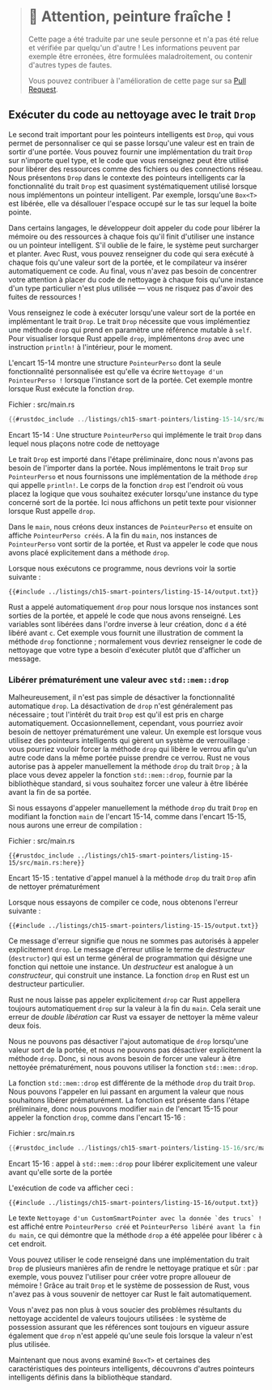 > # 🚧 Attention, peinture fraîche !
>
> Cette page a été traduite par une seule personne et n'a pas été relue et
> vérifiée par quelqu'un d'autre ! Les informations peuvent par exemple être
> erronées, être formulées maladroitement, ou contenir d'autres types de fautes.
>
> Vous pouvez contribuer à l'amélioration de cette page sur sa
> [Pull Request](https://github.com/Jimskapt/rust-book-fr/pull/191).

<!--
## Running Code on Cleanup with the `Drop` Trait
-->

## Exécuter du code au nettoyage avec le trait `Drop`

<!--
The second trait important to the smart pointer pattern is `Drop`, which lets
you customize what happens when a value is about to go out of scope. You can
provide an implementation for the `Drop` trait on any type, and the code you
specify can be used to release resources like files or network connections.
We’re introducing `Drop` in the context of smart pointers because the
functionality of the `Drop` trait is almost always used when implementing a
smart pointer. For example, when a `Box<T>` is dropped it will deallocate the space
on the heap that the box points to.
-->

Le second trait important pour les pointeurs intelligents est `Drop`, qui vous
permet de personnaliser ce qui se passe lorsqu'une valeur est en train de sortir
d'une portée. Vous pouvez fournir une implémentation du trait `Drop` sur
n'importe quel type, et le code que vous renseignez peut être utilisé pour
libérer des ressources comme des fichiers ou des connections réseau. Nous
présentons `Drop` dans le contexte des pointeurs intelligents car la
fonctionnalité du trait `Drop` est quasiment systématiquement utilisé
lorsque nous implémentons un pointeur intelligent. Par exemple, lorsqu'une
`Box<T>` est libérée, elle va désallouer l'espace occupé sur le tas sur lequel
la boite pointe.

<!--
In some languages, the programmer must call code to free memory or resources
every time they finish using an instance of a smart pointer. If they forget,
the system might become overloaded and crash. In Rust, you can specify that a
particular bit of code be run whenever a value goes out of scope, and the
compiler will insert this code automatically. As a result, you don’t need to be
careful about placing cleanup code everywhere in a program that an instance of
a particular type is finished with—you still won’t leak resources!
-->

Dans certains langages, le développeur doit appeler du code pour libérer la
mémoire ou des ressources à chaque fois qu'il finit d'utiliser une instance ou
un pointeur intelligent. S'il oublie de le faire, le système peut surcharger et
planter. Avec Rust, vous pouvez renseigner du code qui sera exécuté à chaque
fois qu'une valeur sort de la portée, et le compilateur va insérer
automatiquement ce code. Au final, vous n'avez pas besoin de concentrer votre
attention à placer du code de nettoyage à chaque fois qu'une instance d'un type
particulier n'est plus utilisée — vous ne risquez pas d'avoir des fuites de
ressources !

<!--
Specify the code to run when a value goes out of scope by implementing the
`Drop` trait. The `Drop` trait requires you to implement one method named
`drop` that takes a mutable reference to `self`. To see when Rust calls `drop`,
let’s implement `drop` with `println!` statements for now.
-->

Vous renseignez le code à exécuter lorsqu'une valeur sort de la portée en
implémentant le trait `Drop`. Le trait `Drop` nécessite que vous implémentiez
une méthode `drop` qui prend en paramètre une référence mutable à `self`. Pour
visualiser lorsque Rust appelle `drop`, implémentons `drop` avec une instruction
`println!` à l'intérieur, pour le moment.

<!--
Listing 15-14 shows a `CustomSmartPointer` struct whose only custom
functionality is that it will print `Dropping CustomSmartPointer!` when the
instance goes out of scope. This example demonstrates when Rust runs the `drop`
function.
-->

L'encart 15-14 montre une structure `PointeurPerso` dont la seule fonctionnalité
personnalisée est qu'elle va écrire `Nettoyage d'un PointeurPerso !` lorsque
l'instance sort de la portée. Cet exemple montre lorsque Rust exécute la
fonction `drop`.

<!--
<span class="filename">Filename: src/main.rs</span>
-->

<span class="filename">Fichier : src/main.rs</span>

<!--
```rust
{{#rustdoc_include ../listings-sources/ch15-smart-pointers/listing-15-14/src/main.rs}}
```
-->

```rust
{{#rustdoc_include ../listings/ch15-smart-pointers/listing-15-14/src/main.rs}}
```

<!--
<span class="caption">Listing 15-14: A `CustomSmartPointer` struct that
implements the `Drop` trait where we would put our cleanup code</span>
-->

<span class="caption">Encart 15-14 : Une structure `PointeurPerso` qui
implémente le trait `Drop` dans lequel nous plaçons notre code de nettoyage
</span>

<!--
The `Drop` trait is included in the prelude, so we don’t need to bring it into
scope. We implement the `Drop` trait on `CustomSmartPointer` and provide an
implementation for the `drop` method that calls `println!`. The body of the
`drop` function is where you would place any logic that you wanted to run when
an instance of your type goes out of scope. We’re printing some text here to
demonstrate when Rust will call `drop`.
-->

Le trait `Drop` est importé dans l'étape préliminaire, donc nous n'avons pas
besoin de l'importer dans la portée. Nous implémentons le trait `Drop` sur
`PointeurPerso` et nous fournissons une implémentation de la méthode `drop` qui
appelle `println!`. Le corps de la fonction `drop` est l'endroit où vous placez
la logique que vous souhaitez exécuter lorsqu'une instance du type concerné sort
de la portée. Ici nous affichons un petit texte pour visionner lorsque Rust
appelle `drop`.

<!--
In `main`, we create two instances of `CustomSmartPointer` and then print
`CustomSmartPointers created`. At the end of `main`, our instances of
`CustomSmartPointer` will go out of scope, and Rust will call the code we put
in the `drop` method, printing our final message. Note that we didn’t need to
call the `drop` method explicitly.
-->

Dans le `main`, nous créons deux instances de `PointeurPerso` et ensuite on
affiche `PointeurPerso créés`. A la fin du `main`, nos instances de
`PointeurPerso` vont sortir de la portée, et Rust va appeler le code que nous
avons placé explicitement dans a méthode `drop`.

<!--
When we run this program, we’ll see the following output:
-->

Lorsque nous exécutons ce programme, nous devrions voir la sortie suivante :

<!--
```console
{{#include ../listings/ch15-smart-pointers/listing-15-14/output.txt}}
```
-->

```console
{{#include ../listings/ch15-smart-pointers/listing-15-14/output.txt}}
```

<!--
Rust automatically called `drop` for us when our instances went out of scope,
calling the code we specified. Variables are dropped in the reverse order of
their creation, so `d` was dropped before `c`. This example gives you a visual
guide to how the `drop` method works; usually you would specify the cleanup
code that your type needs to run rather than a print message.
-->

Rust a appelé automatiquement `drop` pour nous lorsque nos instances sont
sorties de la portée, et appelé le code que nous avons renseigné. Les variables
sont libérées dans l'ordre inverse à leur création, donc `d` a été libéré avant
`c`. Cet exemple vous fournit une illustration de comment la méthode `drop`
fonctionne ; normalement vous devriez renseigner le code de nettoyage que votre
type a besoin d'exécuter plutôt que d'afficher un message.

<!--
### Dropping a Value Early with `std::mem::drop`
-->

### Libérer prématurément une valeur avec `std::mem::drop`

<!--
Unfortunately, it’s not straightforward to disable the automatic `drop`
functionality. Disabling `drop` isn’t usually necessary; the whole point of the
`Drop` trait is that it’s taken care of automatically. Occasionally, however,
you might want to clean up a value early. One example is when using smart
pointers that manage locks: you might want to force the `drop` method that
releases the lock so that other code in the same scope can acquire the lock.
Rust doesn’t let you call the `Drop` trait’s `drop` method manually; instead
you have to call the `std::mem::drop` function provided by the standard library
if you want to force a value to be dropped before the end of its scope.
-->

Malheureusement, il n'est pas simple de désactiver la fonctionnalité automatique
`drop`. La désactivation de `drop` n'est généralement pas nécessaire ; tout
l'intérêt du trait `Drop` est qu'il est pris en charge automatiquement.
Occasionnellement, cependant, vous pourriez avoir besoin de nettoyer
prématurément une valeur. Un exemple est lorsque vous utilisez des pointeurs
intelligents qui gèrent un système de verrouillage : vous pourriez vouloir
forcer la méthode `drop` qui libère le verrou afin qu'un autre code dans la même
portée puisse prendre ce verrou. Rust ne vous autorise pas à appeler
manuellement la méthode `drop` du trait `Drop` ; à la place vous devez appeler
la fonction `std::mem::drop`, fournie par la bibliothèque standard, si vous
souhaitez forcer une valeur à être libérée avant la fin de sa portée.

<!--
If we try to call the `Drop` trait’s `drop` method manually by modifying the
`main` function from Listing 15-14, as shown in Listing 15-15, we’ll get a
compiler error:
-->

Si nous essayons d'appeler manuellement la méthode `drop` du trait `Drop` en
modifiant la fonction `main` de l'encart 15-14, comme dans l'encart 15-15, nous
aurons une erreur de compilation :

<!--
<span class="filename">Filename: src/main.rs</span>
-->

<span class="filename">Fichier : src/main.rs</span>

<!--
```rust,ignore,does_not_compile
{{#rustdoc_include ../listings/ch15-smart-pointers/listing-15-15/src/main.rs:here}}
```
-->

```rust,ignore,does_not_compile
{{#rustdoc_include ../listings/ch15-smart-pointers/listing-15-15/src/main.rs:here}}
```

<!--
<span class="caption">Listing 15-15: Attempting to call the `drop` method from
the `Drop` trait manually to clean up early</span>
-->

<span class="caption">Encart 15-15 : tentative d'appel manuel à la méthode
`drop` du trait `Drop` afin de nettoyer prématurément</span>

<!--
When we try to compile this code, we’ll get this error:
-->

Lorsque nous essayons de compiler ce code, nous obtenons l'erreur suivante :

<!--
```console
{{#include ../listings/ch15-smart-pointers/listing-15-15/output.txt}}
```
-->

```console
{{#include ../listings/ch15-smart-pointers/listing-15-15/output.txt}}
```

<!--
This error message states that we’re not allowed to explicitly call `drop`. The
error message uses the term *destructor*, which is the general programming term
for a function that cleans up an instance. A *destructor* is analogous to a
*constructor*, which creates an instance. The `drop` function in Rust is one
particular destructor.
-->

Ce message d'erreur signifie que nous ne sommes pas autorisés à appeler
explicitement `drop`. Le message d'erreur utilise le terme de *destructeur*
(`destructor`) qui est un terme général de programmation qui désigne une
fonction qui nettoie une instance. Un *destructeur* est analogue à un
*constructeur*, qui construit une instance. La fonction `drop` en Rust est un
destructeur particulier.

<!--
Rust doesn’t let us call `drop` explicitly because Rust would still
automatically call `drop` on the value at the end of `main`. This would be a
*double free* error because Rust would be trying to clean up the same value
twice.
-->

Rust ne nous laisse pas appeler explicitement `drop` car Rust appellera toujours
automatiquement `drop` sur la valeur à la fin du `main`. Cela serait une erreur
de *double libération* car Rust va essayer de nettoyer la même valeur deux fois.

<!--
We can’t disable the automatic insertion of `drop` when a value goes out of
scope, and we can’t call the `drop` method explicitly. So, if we need to force
a value to be cleaned up early, we can use the `std::mem::drop` function.
-->

Nous ne pouvons pas désactiver l'ajout automatique de `drop` lorsqu'une valeur
sort de la portée, et nous ne pouvons pas désactiver explicitement la méthode
`drop`. Donc, si nous avons besoin de forcer une valeur à être nettoyée
prématurément, nous pouvons utiliser la fonction `std::mem::drop`.

<!--
The `std::mem::drop` function is different from the `drop` method in the `Drop`
trait. We call it by passing the value we want to force to be dropped early as
an argument. The function is in the prelude, so we can modify `main` in Listing
15-15 to call the `drop` function, as shown in Listing 15-16:
-->

La fonction `std::mem::drop` est différente de la méthode `drop` du trait
`Drop`. Nous pouvons l'appeler en lui passant en argument la valeur que nous
souhaitons libérer prématurément. La fonction est présente dans l'étape
préliminaire, donc nous pouvons modifier `main` de l'encart 15-15 pour appeler
la fonction `drop`, comme dans l'encart 15-16 :

<!--
<span class="filename">Filename: src/main.rs</span>
-->

<span class="filename">Fichier : src/main.rs</span>

<!--
```rust
{{#rustdoc_include ../listings/ch15-smart-pointers/listing-15-16/src/main.rs:here}}
```
-->

```rust
{{#rustdoc_include ../listings/ch15-smart-pointers/listing-15-16/src/main.rs:here}}
```

<!--
<span class="caption">Listing 15-16: Calling `std::mem::drop` to explicitly
drop a value before it goes out of scope</span>
-->

<span class="caption">Encart 15-16 : appel à `std::mem::drop` pour libérer
explicitement une valeur avant qu'elle sorte de la portée</span>

<!--
Running this code will print the following:
-->

L'exécution de code va afficher ceci :

<!--
```console
{{#include ../listings/ch15-smart-pointers/listing-15-16/output.txt}}
```
-->

```console
{{#include ../listings/ch15-smart-pointers/listing-15-16/output.txt}}
```

<!--
The text ```Dropping CustomSmartPointer with data `some data`!``` is printed
between the `CustomSmartPointer created.` and `CustomSmartPointer dropped
before the end of main.` text, showing that the `drop` method code is called to
drop `c` at that point.
-->

Le texte ```Nettoyage d'un CustomSmartPointer avec la donnée `des trucs` !```
est affiché entre `PointeurPerso créé` et
`PointeurPerso libéré avant la fin du main`, ce qui démontre que la méthode
`drop` a été appelée pour libérer `c` à cet endroit.

<!--
You can use code specified in a `Drop` trait implementation in many ways to
make cleanup convenient and safe: for instance, you could use it to create your
own memory allocator! With the `Drop` trait and Rust’s ownership system, you
don’t have to remember to clean up because Rust does it automatically.
-->

Vous pouvez utiliser le code renseigné dans une implémentation du trait `Drop`
de plusieurs manières afin de rendre le nettoyage pratique et sûr : par exemple,
vous pouvez l'utiliser pour créer votre propre alloueur de mémoire ! Grâce au
trait `Drop` et le système de possession de Rust, vous n'avez pas à vous
souvenir de nettoyer car Rust le fait automatiquement.

<!--
You also don’t have to worry about problems resulting from accidentally
cleaning up values still in use: the ownership system that makes sure
references are always valid also ensures that `drop` gets called only once when
the value is no longer being used.
-->

Vous n'avez pas non plus à vous soucier des problèmes résultants du nettoyage
accidentel de valeurs toujours utilisées : le système de possession assurant que
les références sont toujours en vigueur assure également que `drop` n'est appelé
qu'une seule fois lorsque la valeur n'est plus utilisée.

<!--
Now that we’ve examined `Box<T>` and some of the characteristics of smart
pointers, let’s look at a few other smart pointers defined in the standard
library.
-->

Maintenant que nous avons examiné `Box<T>` et certaines des caractéristiques des
pointeurs intelligents, découvrons d'autres pointeurs intelligents définis dans
la bibliothèque standard.
